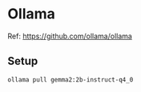 # Ollama

Ref: <https://github.com/ollama/ollama>

## Setup

```bash
ollama pull gemma2:2b-instruct-q4_0
```
